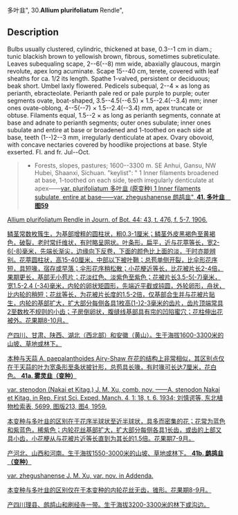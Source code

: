 多叶韭",
30.**Allium plurifoliatum** Rendle",

## Description
Bulbs usually clustered, cylindric, thickened at base, 0.3--1 cm in diam.; tunic blackish brown to yellowish brown, fibrous, sometimes subreticulate. Leaves subequaling scape, 2--6(--8) mm wide, abaxially glaucous, margin revolute, apex long acuminate. Scape 15--40 cm, terete, covered with leaf sheaths for ca. 1/2 its length. Spathe 1-valved, persistent or deciduous; beak short. Umbel laxly flowered. Pedicels subequal, 2--4 × as long as perianth, ebracteolate. Perianth pale red or pale purple to purple; outer segments ovate, boat-shaped, 3.5--4.5(--6.5) × 1.5--2.4(--3.4) mm; inner ones ovate-oblong, 4--5(--7) × 1.5--2.4(--3.4) mm, apex truncate or obtuse. Filaments equal, 1.5--2 × as long as perianth segments, connate at base and adnate to perianth segments; outer ones subulate; inner ones subulate and entire at base or broadened and 1-toothed on each side at base, teeth (1--)2--3 mm, irregularly denticulate at apex. Ovary obovoid, with concave nectaries covered by hoodlike projections at base. Style exserted. Fl. and fr. Jul--Oct.

> * Forests, slopes, pastures; 1600--3300 m. SE Anhui, Gansu, NW Hubei, Shaanxi, Sichuan.
  "keylist": "
1 Inner filaments broadened at base, 1-toothed on each side, teeth irregularly denticulate at apex——<a href='/info/Allium plurifoliatum var. plurifoliatum?t=foc'>var. plurifoliatum 多叶韭 (原变种)
1 Inner filaments subulate, entire at base——<a href='/info/Allium plurifoliatum var. zhegushanense?t=foc'>var. zhegushanense 鹧鸪韭",
**41. 多叶韭　图59**

Allium plurifoliatum Rendle in Journ. of Bot. 44: 43, t. 476, f. 5-7. 1906.

鳞茎常数枚簇生，为基部增粗的圆柱状，粗0.3-1厘米；鳞茎外皮黑褐色至黄褐色，破裂，老时常纤维状，有时略呈网状。叶条形，扁平，近与花葶等长，宽2-6(-8)毫米，先端长渐尖，边缘向下反卷，下面的颜色比上面的淡，干时亦能辨别。花葶圆柱状，高15-40厘米，中部以下被叶鞘；总苞单侧开裂，比伞形花序短，具短喙，宿存或早落；伞形花序稍松散；小花梗近等长，比花被片长2-4倍，果期更长，基部无小苞片；花淡红色、淡紫色至紫色；花被片长3.5-5(-7)毫米，宽1.5-2.4 (-34)毫米，内轮的卵状矩圆形，先端近平截或钝圆，外轮卵形，舟状，比内轮的稍短；花丝等长，为花被片长度的1.5-2倍，仅基部合生并与花被片贴生，内轮的基部扩大，扩大部分每侧各具1枚高(1-)2-3毫米的齿片，齿片顶端常具2至数枚不规则的小齿；子房倒卵状，腹缝线基部具有帘的凹陷蜜穴；花柱伸出花被外。花果期8-10月。

产四川、甘肃、陕西、湖北（西北部）和安徽（黄山）。生于海拔1600-3300米的山坡、草地或林下。

本种与天蒜 A. paepalanthoides Airy-Shaw 在花的结构上非常相似，其区别点仅在于天蒜的叶为宽条形至条状披针形，总苞具长喙，有时喙可长达7厘米，花白色。
**41a. 雾灵韭（变种）**

var. stenodon (Nakai et Kitag.) J. M. Xu, comb. nov. ——A. stenodon Nakai et Kitag. in Rep. First Sci. Exped. Manch. 4, 1: 18, t. 6. 1934; 刘慎谔等, 东北植物检索表, 5699, 图版213, 图4, 1959.

本变种与多叶韭的区别在于花序半球状至近半球状，具多而密集的花；花常为蓝色和紫蓝色，稀紫色；内轮花丝基部扩大，扩大部分每侧各具1长齿，或齿的上部又具小齿，小花梗从与花被片近等长直到为其长的1.5倍。花果期7-9月。

产河北、山西和河南。生于海拔1550-3000米的山坡、草地或林下。
**41b. 鹧鸪韭（变种）**

var. zhegushanense J. M. Xu, var. nov. in Addenda.

本变种与多叶韭的区别仅在于本变种的内轮花丝无齿，锥形。花果期8-9月。

产四川理县、鹧鸪山和刷经寺一带。生于海拔3200-3300米的林下或沟边。
